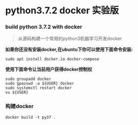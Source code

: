 # python3.7.2 docker 实验版
### build python 3.7.2 with docker

> 从源码构建一个常用的python3机器学习开发docker

**如果你还没有安装docker,在ubuntu下你可以使用下面命令安装:**

```shell
sudo apt install docker.io docker-compose
```
**使用下面命令让当前用户获得docker控制权**
```shell
sudo groupadd docker
sudo gpasswd -a ${USER} docker
sudo systemctl restart docker
su ${USER}
```

### 构建docker
```shell
docker build -t py37 .
```